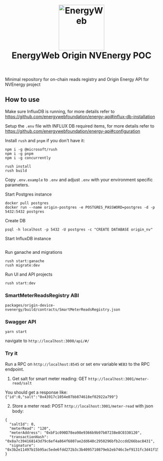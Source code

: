 <h1 align="center">
  <br>
  <a href="https://www.energyweb.org/"><img src="https://www.energyweb.org/wp-content/uploads/2019/04/logo-brand.png" alt="EnergyWeb" width="150"></a>
  <br>
  EnergyWeb Origin NVEnergy POC
  <br>
  <br>
</h1>

Minimal repository for on-chain reads registry and Origin Energy API for NVEnergy project

## How to use

Make sure InfluxDB is running, for more details refer to https://github.com/energywebfoundation/energy-api#influx-db-installation

Setup the `.env` file with INFLUX DB required items, for more details refer to https://github.com/energywebfoundation/energy-api#configuration

Install `rush` and `pnpm` if you don't have it:

```
npm i -g @microsoft/rush
npm i -g pnpm
npm i -g concurrently
```

```
rush install
rush build
```

Copy `.env.example` to `.env` and adjust `.env` with your environment specific parameters. 

Start Postgres instance

```
docker pull postgres
docker run --name origin-postgres -e POSTGRES_PASSWORD=postgres -d -p 5432:5432 postgres
```

Create DB
```
psql -h localhost -p 5432 -U postgres -c "CREATE DATABASE origin_nv"
```

Start InfluxDB instance

```

```

Run ganache and migrations
```
rush start:ganache
rush migrate:dev
```

Run UI and API projects
```
rush start:dev
```

### SmartMeterReadsRegistry ABI

`packages/origin-device-nvenergy/build/contracts/SmartMeterReadsRegistry.json`

### Swagger API

`yarn start`

navigate to `http://localhost:3000/api/#/`


### Try it

Run a RPC on `http://localhost:8545` or set env variable `WEB3` to the RPC endpoint.

1. Get salt for smart meter reading: GET `http://localhost:3001/meter-read/salt`

  You should get a response like: `{"id":0,"salt":"0x43917c1054e07bb874618ef02922a799"}`

2. Store a meter read: POST `http://localhost:3001/meter-read` with json body:

```
{
  "saltId": 0,
  "meterRead": "120",
  "meterAddress": "0xbF1c090D78ea98e9366b9b97b07238e8C0330120",
  "transactionHash": "0x8a7c394168143d79c6ef4a864f6807ae2dd640c2950296bfb2ccdd266bac8431",
  "signature": "0x3b2e11497b15b95ac5ede6fdd272b3c3b4095710879eb2eb746c3ef9131fc3d41f15742af2dbb1023896592f329b55d3023afda515b5b54a085dc3706354687f01"
}
```
